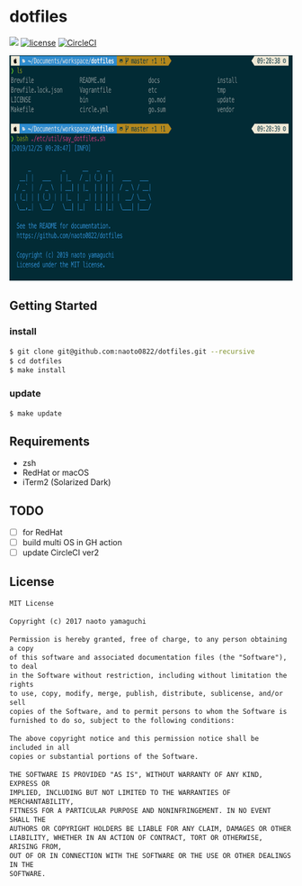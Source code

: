 # dotfiles
<!-- ![](https://img.shields.io/badge/works%20on-RedHat-00AAD4.svg) -->
![](https://img.shields.io/badge/works%20on-MacOS-lightgrey.svg)
[![license](https://img.shields.io/github/license/naoto0822/dotfiles.svg)](https://github.com/naoto0822/dotfiles/blob/master/LICENSE)
[![CircleCI](https://circleci.com/gh/naoto0822/dotfiles.svg?style=svg)](https://circleci.com/gh/naoto0822/dotfiles)

<img src="./docs/screenshot.png" width="800" height="400">

## Getting Started

### install

```sh
$ git clone git@github.com:naoto0822/dotfiles.git --recursive
$ cd dotfiles
$ make install
```

### update

```sh
$ make update
```

## Requirements

- zsh
- RedHat or macOS
- iTerm2 (Solarized Dark)

## TODO

- [ ] for RedHat
- [ ] build multi OS in GH action
- [ ] update CircleCI ver2

## License

```
MIT License

Copyright (c) 2017 naoto yamaguchi

Permission is hereby granted, free of charge, to any person obtaining a copy
of this software and associated documentation files (the "Software"), to deal
in the Software without restriction, including without limitation the rights
to use, copy, modify, merge, publish, distribute, sublicense, and/or sell
copies of the Software, and to permit persons to whom the Software is
furnished to do so, subject to the following conditions:

The above copyright notice and this permission notice shall be included in all
copies or substantial portions of the Software.

THE SOFTWARE IS PROVIDED "AS IS", WITHOUT WARRANTY OF ANY KIND, EXPRESS OR
IMPLIED, INCLUDING BUT NOT LIMITED TO THE WARRANTIES OF MERCHANTABILITY,
FITNESS FOR A PARTICULAR PURPOSE AND NONINFRINGEMENT. IN NO EVENT SHALL THE
AUTHORS OR COPYRIGHT HOLDERS BE LIABLE FOR ANY CLAIM, DAMAGES OR OTHER
LIABILITY, WHETHER IN AN ACTION OF CONTRACT, TORT OR OTHERWISE, ARISING FROM,
OUT OF OR IN CONNECTION WITH THE SOFTWARE OR THE USE OR OTHER DEALINGS IN THE
SOFTWARE.
```
